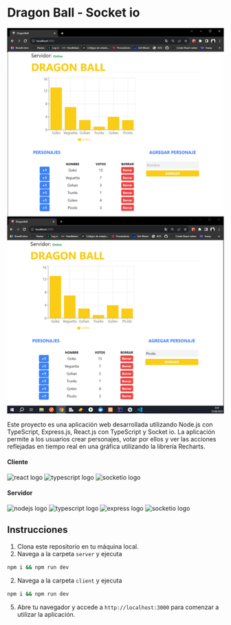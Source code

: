 # Dragon Ball - Socket io

![](./img/app.png)

Este proyecto es una aplicación web desarrollada utilizando Node.js con TypeScript, Express.js, React.js con TypeScript y Socket io. La aplicación permite a los usuarios crear personajes, votar por ellos y ver las acciones reflejadas en tiempo real en una gráfica utilizando la librería Recharts.

#### Cliente
  <img src="https://skillicons.dev/icons?i=react" height="40" alt="react logo"  />
<img src="https://skillicons.dev/icons?i=ts" height="40" alt="typescript logo"  />
<img src="https://cdn.jsdelivr.net/gh/devicons/devicon/icons/socketio/socketio-original.svg" height="40" alt="socketio logo"  />

#### Servidor
<img src="https://cdn.jsdelivr.net/gh/devicons/devicon/icons/nodejs/nodejs-original-wordmark.svg" height="40" alt="nodejs logo"  />
<img src="https://skillicons.dev/icons?i=ts" height="40" alt="typescript logo"  />
<img src="https://cdn.jsdelivr.net/gh/devicons/devicon/icons/express/express-original.svg" height="40" alt="express logo"  />
<img src="https://cdn.jsdelivr.net/gh/devicons/devicon/icons/socketio/socketio-original.svg" height="40" alt="socketio logo"  />


## Instrucciones

1. Clona este repositorio en tu máquina local.
2. Navega a la carpeta `server` y ejecuta 
```bash 
npm i && npm run dev
```
2. Navega a la carpeta `client` y ejecuta 
```bash 
npm i && npm run dev
```
5. Abre tu navegador y accede a `http://localhost:3000` para comenzar a utilizar la aplicación.




